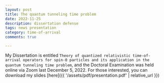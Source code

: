```yaml
---
layout: post
title: The quantum tunneling time problem
date: 2022-11-25
description: dissertation defense
tags: news presentation
category: time-of-arrival
comments: true

---
```


My Dissertation is entitled `Theory of quantized relativistic time-of-arrival operators for spin-0 particles and its application in the quantum tunneling time problem`, and the Doctoral Examination was held online via Zoom last December 5, 2022. For those interested, you can download my slides [here]({{ '/assets/pdf/presentation.pdf' | relative_url }})
